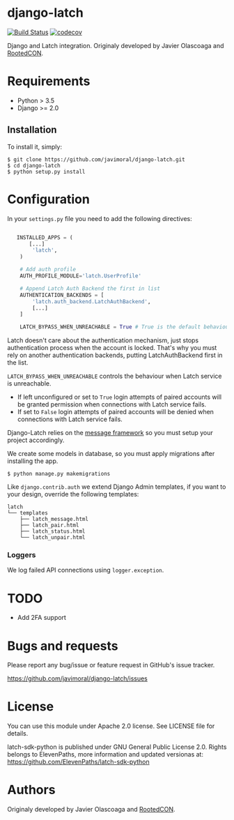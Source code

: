 # django-latch

[![Build Status](https://travis-ci.com/javimoral/django-latch.svg?branch=master)](https://travis-ci.com/javimoral/django-latch)
[![codecov](https://codecov.io/gh/javimoral/django-latch/branch/master/graph/badge.svg)](https://codecov.io/gh/javimoral/django-latch)

Django and Latch integration. Originaly developed by Javier Olascoaga and [RootedCON](http://rootedcon.com/).

# Requirements

- Python > 3.5
- Django >= 2.0

## Installation

To install it, simply:

    $ git clone https://github.com/javimoral/django-latch.git
    $ cd django-latch
    $ python setup.py install

# Configuration

In your `settings.py` file you need to add the following directives:

```python

   INSTALLED_APPS = (
       [...]
        'latch',
    )

    # Add auth profile
    AUTH_PROFILE_MODULE='latch.UserProfile'

    # Append Latch Auth Backend the first in list
    AUTHENTICATION_BACKENDS = [
        'latch.auth_backend.LatchAuthBackend',
        [...]
    ]

    LATCH_BYPASS_WHEN_UNREACHABLE = True # True is the default behaviour. Configure as you need.
```

Latch doesn't care about the authentication mechanism, just stops authentication process when the account is locked. That's why you must rely on another authentication backends, putting LatchAuthBackend first in the list.

`LATCH_BYPASS_WHEN_UNREACHABLE` controls the behaviour when Latch service is unreachable.

- If left unconfigured or set to `True` login attempts of paired accounts will be granted permission when connections with Latch service fails.
- If set to `False` login attempts of paired accounts will be denied when connections with Latch service fails.

Django-Latch relies on the [message framework](https://docs.djangoproject.com/en/2.1/ref/contrib/messages/) so you must setup your project accordingly.

We create some models in database, so you must apply migrations after installing the app.

    $ python manage.py makemigrations

Like `django.contrib.auth` we extend Django Admin templates, if you want to your design, override the following templates:

    latch
    └── templates
        ├── latch_message.html
        ├── latch_pair.html
        ├── latch_status.html
        └── latch_unpair.html

### Loggers
We log failed API connections using `logger.exception`.

# TODO

- Add 2FA support

# Bugs and requests

Please report any bug/issue or feature request in GitHub's issue tracker.

https://github.com/javimoral/django-latch/issues

# License

You can use this module under Apache 2.0 license. See LICENSE file for details.

latch-sdk-python is published under GNU General Public License 2.0. Rights belongs to ElevenPaths, more information and updated versionas at:
https://github.com/ElevenPaths/latch-sdk-python

# Authors

Originaly developed by Javier Olascoaga and [RootedCON](http://rootedcon.com/).
